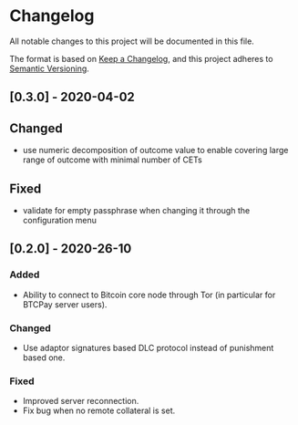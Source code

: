# Changelog
All notable changes to this project will be documented in this file.

The format is based on [Keep a Changelog](https://keepachangelog.com/en/1.0.0/),
and this project adheres to [Semantic Versioning](https://semver.org/spec/v2.0.0.html).

## [0.3.0] - 2020-04-02

## Changed
- use numeric decomposition of outcome value to enable covering large range of outcome with minimal number of CETs

## Fixed
- validate for empty passphrase when changing it through the configuration menu


## [0.2.0] - 2020-26-10

### Added
- Ability to connect to Bitcoin core node through Tor (in particular for BTCPay server users).

### Changed
- Use adaptor signatures based DLC protocol instead of punishment based one.

### Fixed
- Improved server reconnection.
- Fix bug when no remote collateral is set.
